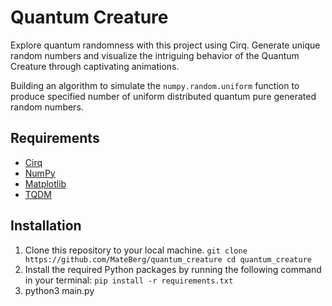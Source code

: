 # Quantum Creature
Explore quantum randomness with this project using Cirq. Generate unique random numbers and visualize the intriguing behavior of the Quantum Creature through captivating animations.

Building an algorithm to simulate the `numpy.random.uniform` function to produce specified number of uniform distributed quantum pure generated random numbers.

## Requirements

- [Cirq](https://github.com/quantumlib/Cirq)
- [NumPy](https://numpy.org/)
- [Matplotlib](https://matplotlib.org/)
- [TQDM](https://github.com/tqdm/tqdm)

## Installation
1) Clone this repository to your local machine.
`git clone https://github.com/MateBerg/quantum_creature
cd quantum_creature`
2) Install the required Python packages by running the following command in your terminal: 
`pip install -r requirements.txt`
3) python3 main.py
